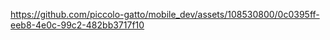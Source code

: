 

https://github.com/piccolo-gatto/mobile_dev/assets/108530800/0c0395ff-eeb8-4e0c-99c2-482bb3717f10

